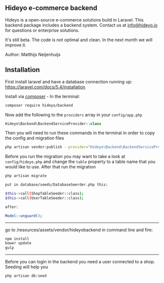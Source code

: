 ## Hideyo e-commerce backend
Hideyo is a open-source e-commerce solutions build in Laravel. This backend package includes a backend system. Contact us at info@hideyo.io for questions or enterprise solutions. 

It's still beta. The code is not optimal and clean. In the next month we will improve it. 

Author: Matthijs Neijenhuijs


## Installation

First install laravel and have a database connection running up: https://laravel.com/docs/5.4/installation

Install via [composer](https://getcomposer.org/) - In the terminal:
```bash
composer require hideyo/backend
```

Now add the following to the `providers` array in your `config/app.php`
```php
Hideyo\Backend\BackendServiceProvider::class
```

Then you will need to run these commands in the terminal in order to copy the config and migration files
```bash
php artisan vendor:publish --provider="Hideyo\Backend\BackendServiceProvider"
```

Before you run the migration you may want to take a look at `config/hideyo.php` and change the `table` property to a table name that you would like to use. After that run the migration 
```bash
php artisan migrate

put in database/seeds/DatabaseSeerder.php this:

$this->call(ShopTableSeeder::class);
$this->call(UserTableSeeder::class);

after:

Model::unguard();

```

----

go to /resources/assets/vendor/hideyobackend in command line and fire:
```bash
npm install
bower update
gulp 
```

---


Before you can login in the backend you need a user connected to a shop. Seeding will help you 
```bash
php artisan db:seed 
```
